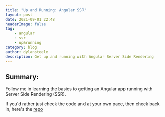 ```yaml
---
title: "Up and Running: Angular SSR"
layout: post
date: 2021-09-01 22:48
headerImage: false
tag:
    - angular
    - ssr
    - up&running
category: blog
author: dylansteele
description: Get up and running with Angular Server Side Rendering
---
```


## Summary:

Follow me in learning the basics to getting an Angular app running with Server Side Rendering (SSR).

If you'd rather just check the code and at your own pace, then check back in, here's the [repo](https://github.com/dills122/currency-exchange-rates-app)
